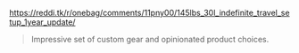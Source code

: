 https://reddi.tk/r/onebag/comments/11pny00/145lbs_30l_indefinite_travel_setup_1year_update/
> Impressive set of custom gear and opinionated product choices.
